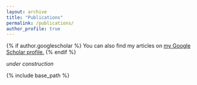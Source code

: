 ```yaml
---
layout: archive
title: "Publications"
permalink: /publications/
author_profile: true
---
```


{% if author.googlescholar %}
  You can also find my articles on <u><a href="{{author.googlescholar}}">my Google Scholar profile</a>.</u>
{% endif %}

*under construction*

{% include base_path %}

<!-- below includes the original papers -->
<!--

{% for post in site.publications reversed %}
  {% include archive-single.html %}
{% endfor %}

-->